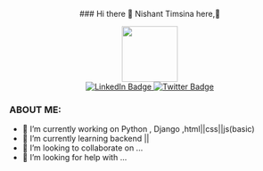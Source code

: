 <p align="center">### Hi there 👋 Nishant Timsina here,👋</p>


<div id="header" align="center">
  <img src="https://media.giphy.com/media/M9gbBd9nbDrOTu1Mqx/giphy.gif" width="100"/>
</div>
<div id="badges" align="center">
  <a href="https://www.linkedin.com/in/nishant-timsina-405134208">
    <img src="https://img.shields.io/badge/LinkedIn-blue?style=for-the-badge&logo=linkedin&logoColor=white" alt="LinkedIn Badge"/>
  </a>
  <a href="https://twitter.com/nishantimsna51">
    <img src="https://img.shields.io/badge/Twitter-blue?style=for-the-badge&logo=twitter&logoColor=white" alt="Twitter Badge"/>
  </a>
<div><img src="https://komarev.com/ghpvc/?username=nishant51&style=flat-square&color=blue" alt=""/></div>
</div>


<!--
**nishant51/nishant51** is a ✨ _special_ ✨ repository because its `README.md` (this file) appears on your GitHub profile.

Here are some ideas to get you started:
-->
### ABOUT ME:
- 🔭  I’m currently working on Python , Django ,html||css||js(basic)
- 🌱 I’m currently learning backend || 
- 👯 I’m looking to collaborate on ...
- 🤔 I’m looking for help with ...

